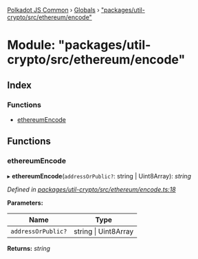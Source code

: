 [Polkadot JS Common](../README.md) › [Globals](../globals.md) › ["packages/util-crypto/src/ethereum/encode"](_packages_util_crypto_src_ethereum_encode_.md)

# Module: "packages/util-crypto/src/ethereum/encode"

## Index

### Functions

* [ethereumEncode](_packages_util_crypto_src_ethereum_encode_.md#ethereumencode)

## Functions

###  ethereumEncode

▸ **ethereumEncode**(`addressOrPublic?`: string | Uint8Array): *string*

*Defined in [packages/util-crypto/src/ethereum/encode.ts:18](https://github.com/polkadot-js/common/blob/8554d470/packages/util-crypto/src/ethereum/encode.ts#L18)*

**Parameters:**

Name | Type |
------ | ------ |
`addressOrPublic?` | string &#124; Uint8Array |

**Returns:** *string*
